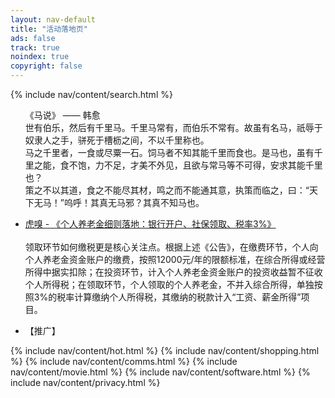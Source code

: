 ```yaml
---
layout: nav-default
title: "活动落地页"
ads: false
track: true
noindex: true
copyright: false
---
```


{% include nav/content/search.html %}

<div>
     <ul>
         《马说》 —— 韩愈
         <br>世有伯乐，然后有千里马。千里马常有，而伯乐不常有。故虽有名马，祇辱于奴隶人之手，骈死于槽枥之间，不以千里称也。
         <br>马之千里者，一食或尽粟一石。饲马者不知其能千里而食也。是马也，虽有千里之能，食不饱，力不足，才美不外见，且欲与常马等不可得，安求其能千里也？
         <br>策之不以其道，食之不能尽其材，鸣之而不能通其意，执策而临之，曰：“天下无马！”呜呼！其真无马邪？其真不知马也。
    </ul>
</div>
<div>
     <ul>
        <li><a target="_blank" rel="noopener nofollow" href="https://www.huxiu.com/article/705330.html">虎嗅 - 《个人养老金细则落地：银行开户、社保领取、税率3%》</a></li>
        <br>
        领取环节如何缴税更是核心关注点。根据上述《公告》，在缴费环节，个人向个人养老金资金账户的缴费，按照12000元/年的限额标准，在综合所得或经营所得中据实扣除；在投资环节，计入个人养老金资金账户的投资收益暂不征收个人所得税；在领取环节，个人领取的个人养老金，不并入综合所得，单独按照3%的税率计算缴纳个人所得税，其缴纳的税款计入“工资、薪金所得”项目。
    </ul>
</div>
<div>
    <ul>
        <li>【推广】</li>
        <script async src="https://pagead2.googlesyndication.com/pagead/js/adsbygoogle.js?client=ca-pub-6252206902371079" crossorigin="anonymous"></script>
        <!-- 横向书签广告 -->
        <ins class="adsbygoogle"
            style="display:block"
            data-ad-client="ca-pub-6252206902371079"
            data-ad-slot="8853503997"
            data-ad-format="auto"
            data-full-width-responsive="true"></ins>
        <script>
            (adsbygoogle = window.adsbygoogle || []).push({});
        </script>
    </ul>
</div>

{% include nav/content/hot.html %}
{% include nav/content/shopping.html %}
{% include nav/content/comms.html %}
{% include nav/content/movie.html %}
{% include nav/content/software.html %}
{% include nav/content/privacy.html %}

